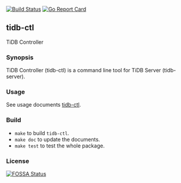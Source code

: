 [![Build Status](https://travis-ci.org/pingcap/tidb-ctl.svg?branch=master)](https://travis-ci.org/pingcap/tidb-ctl)
[![Go Report Card](https://goreportcard.com/badge/github.com/pingcap/tidb-ctl)](https://goreportcard.com/report/github.com/pingcap/tidb-ctl)

## tidb-ctl

TiDB Controller

### Synopsis

TiDB Controller (tidb-ctl) is a command line tool for TiDB Server (tidb-server).

### Usage

See usage documents [tidb-ctl](doc/tidb-ctl.md).

### Build

* `make` to build `tidb-ctl`.
* `make doc` to update the documents.
* `make test` to test the whole package.

### License

[![FOSSA Status](https://app.fossa.io/api/projects/git%2Bgithub.com%2Fpingcap%2Ftidb-ctl.svg?type=large)](https://app.fossa.io/projects/git%2Bgithub.com%2Fpingcap%2Ftidb-ctl?ref=badge_large)
